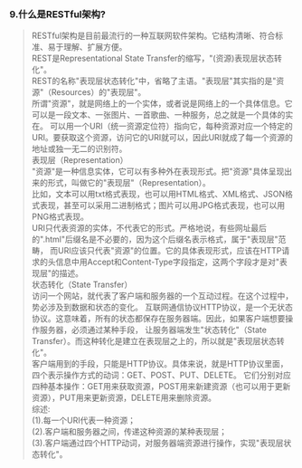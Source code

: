 ### 9.什么是RESTful架构?
>RESTful架构是目前最流行的一种互联网软件架构。它结构清晰、符合标准、易于理解、扩展方便。                    
 REST是Representational State Transfer的缩写，"(资源)表现层状态转化"。                 
 REST的名称"表现层状态转化"中，省略了主语。"表现层"其实指的是"资源"（Resources）的"表现层"。               
 所谓"资源"，就是网络上的一个实体，或者说是网络上的一个具体信息。它可以是一段文本、一张图片、一首歌曲、一种服务，总之就是一个具体的实在。
>可以用一个URI（统一资源定位符）指向它，每种资源对应一个特定的URI。要获取这个资源，访问它的URI就可以，因此URI就成了每一个资源的地址或独一无二的识别符。                  
 表现层（Representation）                    
 "资源"是一种信息实体，它可以有多种外在表现形式。把"资源"具体呈现出来的形式，叫做它的"表现层"（Representation）。                              
 比如，文本可以用txt格式表现，也可以用HTML格式、XML格式、JSON格式表现，甚至可以采用二进制格式；图片可以用JPG格式表现，也可以用PNG格式表现。                
 URI只代表资源的实体，不代表它的形式。严格地说，有些网址最后的".html"后缀名是不必要的，因为这个后缀名表示格式，属于"表现层"范畴，
>而URI应该只代表"资源"的位置。它的具体表现形式，应该在HTTP请求的头信息中用Accept和Content-Type字段指定，这两个字段才是对"表现层"的描述。                     
 状态转化（State Transfer）                   
 访问一个网站，就代表了客户端和服务器的一个互动过程。在这个过程中，势必涉及到数据和状态的变化。
 互联网通信协议HTTP协议，是一个无状态协议。这意味着，所有的状态都保存在服务器端。因此，如果客户端想要操作服务器，必须通过某种手段，
>让服务器端发生"状态转化"（State Transfer）。而这种转化是建立在表现层之上的，所以就是"表现层状态转化"。               
 客户端用到的手段，只能是HTTP协议。具体来说，就是HTTP协议里面，四个表示操作方式的动词：GET、POST、PUT、DELETE。
>它们分别对应四种基本操作：GET用来获取资源，POST用来新建资源（也可以用于更新资源），PUT用来更新资源，DELETE用来删除资源。                   
 综述:                        
 (1).每一个URI代表一种资源；                  
 (2).客户端和服务器之间，传递这种资源的某种表现层；                    
 (3).客户端通过四个HTTP动词，对服务器端资源进行操作，实现"表现层状态转化"。             
